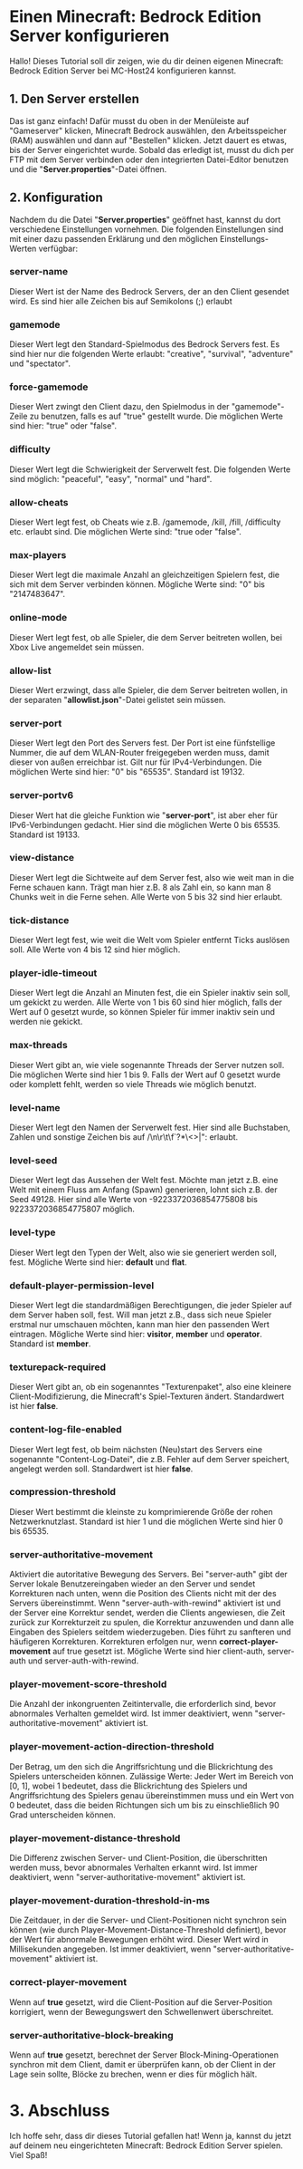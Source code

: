 # Einen Minecraft: Bedrock Edition Server konfigurieren

Hallo! Dieses Tutorial soll dir zeigen, wie du dir deinen eigenen Minecraft: Bedrock Edition Server bei MC-Host24 konfigurieren kannst.

## 1. Den Server erstellen

Das ist ganz einfach! Dafür musst du oben in der Menüleiste auf "Gameserver" klicken, Minecraft Bedrock auswählen, den Arbeitsspeicher (RAM) auswählen und dann auf "Bestellen" klicken. Jetzt dauert es etwas, bis der Server eingerichtet wurde. Sobald das erledigt ist, musst du dich per FTP mit dem Server verbinden oder den integrierten Datei-Editor benutzen und die "<b>Server.properties</b>"-Datei öffnen.

## 2. Konfiguration

Nachdem du die Datei "<b>Server.properties</b>" geöffnet hast, kannst du dort verschiedene Einstellungen vornehmen. Die folgenden Einstellungen sind mit einer dazu passenden Erklärung und den möglichen Einstellungs-Werten verfügbar:

### server-name

Dieser Wert ist der Name des Bedrock Servers, der an den Client gesendet wird. Es sind hier alle Zeichen bis auf Semikolons (;) erlaubt

### gamemode

Dieser Wert legt den Standard-Spielmodus des Bedrock Servers fest. Es sind hier nur die folgenden Werte erlaubt: "creative", "survival", "adventure" und "spectator".

### force-gamemode

Dieser Wert zwingt den Client dazu, den Spielmodus in der "gamemode"-Zeile zu benutzen, falls es auf "true" gestellt wurde. Die möglichen Werte sind hier: "true" oder "false".

### difficulty

Dieser Wert legt die Schwierigkeit der Serverwelt fest. Die folgenden Werte sind möglich: "peaceful", "easy", "normal" und "hard".

### allow-cheats

Dieser Wert legt fest, ob Cheats wie z.B. /gamemode, /kill, /fill, /difficulty etc. erlaubt sind. Die möglichen Werte sind: "true oder "false".

### max-players

Dieser Wert legt die maximale Anzahl an gleichzeitigen Spielern fest, die sich mit dem Server verbinden können. Mögliche Werte sind: "0" bis "2147483647".

### online-mode

Dieser Wert legt fest, ob alle Spieler, die dem Server beitreten wollen, bei Xbox Live angemeldet sein müssen.

### allow-list

Dieser Wert erzwingt, dass alle Spieler, die dem Server beitreten wollen, in der separaten "<b>allowlist.json</b>"-Datei gelistet sein müssen.

### server-port

Dieser Wert legt den Port des Servers fest. Der Port ist eine fünfstellige Nummer, die auf dem WLAN-Router freigegeben werden muss, damit dieser von außen erreichbar ist. Gilt nur für IPv4-Verbindungen. Die möglichen Werte sind hier: "0" bis "65535". Standard ist 19132.

### server-portv6

Dieser Wert hat die gleiche Funktion wie "<b>server-port</b>", ist aber eher für IPv6-Verbindungen gedacht. Hier sind die möglichen Werte 0 bis 65535. Standard ist 19133.

### view-distance

Dieser Wert legt die Sichtweite auf dem Server fest, also wie weit man in die Ferne schauen kann. Trägt man hier z.B. 8 als Zahl ein, so kann man 8 Chunks weit in die Ferne sehen. Alle Werte von 5 bis 32 sind hier erlaubt.

### tick-distance

Dieser Wert legt fest, wie weit die Welt vom Spieler entfernt Ticks auslösen soll. Alle Werte von 4 bis 12 sind hier möglich.

### player-idle-timeout

Dieser Wert legt die Anzahl an Minuten fest, die ein Spieler inaktiv sein soll, um gekickt zu werden. Alle Werte von 1 bis 60 sind hier möglich, falls der Wert auf 0 gesetzt wurde, so können Spieler für immer inaktiv sein und werden nie gekickt.

### max-threads

Dieser Wert gibt an, wie viele sogenannte Threads der Server nutzen soll. Die möglichen Werte sind hier 1 bis 9. Falls der Wert auf 0 gesetzt wurde oder komplett fehlt, werden so viele Threads wie möglich benutzt.

### level-name

Dieser Wert legt den Namen der Serverwelt fest. Hier sind alle Buchstaben, Zahlen und sonstige Zeichen bis auf /\n\r\t\f`?*\\<>|\": erlaubt.

### level-seed

Dieser Wert legt das Aussehen der Welt fest. Möchte man jetzt z.B. eine Welt mit einem Fluss am Anfang (Spawn) generieren, lohnt sich z.B. der Seed 49128. Hier sind alle Werte von -9223372036854775808 bis 9223372036854775807 möglich.

### level-type

Dieser Wert legt den Typen der Welt, also wie sie generiert werden soll, fest. Mögliche Werte sind hier: <b>default</b> und <b>flat</b>.

### default-player-permission-level

Dieser Wert legt die standardmäßigen Berechtigungen, die jeder Spieler auf dem Server haben soll, fest. Will man jetzt z.B., dass sich neue Spieler erstmal nur umschauen möchten, kann man hier den passenden Wert eintragen. Mögliche Werte sind hier: <b>visitor</b>, <b>member</b> und <b>operator</b>. Standard ist <b>member</b>.

### texturepack-required

Dieser Wert gibt an, ob ein sogenanntes "Texturenpaket", also eine kleinere Client-Modifizierung, die Minecraft's Spiel-Texturen ändert. Standardwert ist hier <b>false</b>.

### content-log-file-enabled

Dieser Wert legt fest, ob beim nächsten (Neu)start des Servers eine sogenannte "Content-Log-Datei", die z.B. Fehler auf dem Server speichert, angelegt werden soll. Standardwert ist hier <b>false</b>.

### compression-threshold

Dieser Wert bestimmt die kleinste zu komprimierende Größe der rohen Netzwerknutzlast. Standard ist hier 1 und die möglichen Werte sind hier 0 bis 65535.

### server-authoritative-movement

Aktiviert die autoritative Bewegung des Servers. Bei "server-auth" gibt der Server lokale Benutzereingaben wieder an den Server und sendet Korrekturen nach unten, wenn die Position des Clients nicht mit der des Servers übereinstimmt. Wenn "server-auth-with-rewind" aktiviert ist und der Server eine Korrektur sendet, werden die Clients angewiesen, die Zeit zurück zur Korrekturzeit zu spulen, die Korrektur anzuwenden und dann alle Eingaben des Spielers seitdem wiederzugeben. Dies führt zu sanfteren und häufigeren Korrekturen. Korrekturen erfolgen nur, wenn <b>correct-player-movement</b> auf true gesetzt ist. Mögliche Werte sind hier client-auth, server-auth und server-auth-with-rewind.

### player-movement-score-threshold

Die Anzahl der inkongruenten Zeitintervalle, die erforderlich sind, bevor abnormales Verhalten gemeldet wird.
Ist immer deaktiviert, wenn "server-authoritative-movement" aktiviert ist.

### player-movement-action-direction-threshold

Der Betrag, um den sich die Angriffsrichtung und die Blickrichtung des Spielers unterscheiden können.
Zulässige Werte: Jeder Wert im Bereich von [0, 1], wobei 1 bedeutet, dass die Blickrichtung des Spielers und Angriffsrichtung des Spielers genau übereinstimmen muss und ein Wert von 0 bedeutet, dass die beiden Richtungen sich um bis zu einschließlich 90 Grad unterscheiden können.

### player-movement-distance-threshold

Die Differenz zwischen Server- und Client-Position, die überschritten werden muss, bevor abnormales Verhalten erkannt wird. Ist immer deaktiviert, wenn "server-authoritative-movement" aktiviert ist.

### player-movement-duration-threshold-in-ms

Die Zeitdauer, in der die Server- und Client-Positionen nicht synchron sein können (wie durch Player-Movement-Distance-Threshold definiert), bevor der Wert für abnormale Bewegungen erhöht wird. Dieser Wert wird in Millisekunden angegeben. Ist immer deaktiviert, wenn "server-authoritative-movement" aktiviert ist.

### correct-player-movement

Wenn auf <b>true</b> gesetzt, wird die Client-Position auf die Server-Position korrigiert, wenn der Bewegungswert den Schwellenwert überschreitet.

### server-authoritative-block-breaking

Wenn auf <b>true</b> gesetzt, berechnet der Server Block-Mining-Operationen synchron mit dem Client, damit er überprüfen kann, ob der Client in der Lage sein sollte, Blöcke zu brechen, wenn er dies für möglich hält.

# 3. Abschluss

Ich hoffe sehr, dass dir dieses Tutorial gefallen hat! Wenn ja, kannst du jetzt auf deinem neu eingerichteten Minecraft: Bedrock Edition Server spielen. Viel Spaß!

